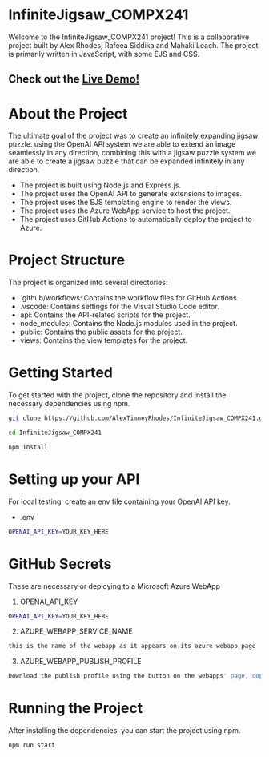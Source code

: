 # InfiniteJigsaw_COMPX241
Welcome to the InfiniteJigsaw_COMPX241 project! This is a collaborative project built by Alex Rhodes, Rafeea Siddika and Mahaki Leach. The project is primarily written in JavaScript, with some EJS and CSS. 

## Check out the [Live Demo!](https://www.infinitejigsaw.xyz)

# About the Project
The ultimate goal of the project was to create an infinitely expanding jigsaw puzzle. using the OpenAI API system we are able to extend an image seamlessly in any direction, combining this with a jigsaw puzzle system we are able to create a jigsaw puzzle that can be expanded infinitely in any direction.
* The project is built using Node.js and Express.js.
* The project uses the OpenAI API to generate extensions to images.
* The project uses the EJS templating engine to render the views.
* The project uses the Azure WebApp service to host the project.
* The project uses GitHub Actions to automatically deploy the project to Azure.


# Project Structure
The project is organized into several directories:

* .github/workflows: Contains the workflow files for GitHub Actions.
* .vscode: Contains settings for the Visual Studio Code editor.
* api: Contains the API-related scripts for the project.
* node_modules: Contains the Node.js modules used in the project.
* public: Contains the public assets for the project.
* views: Contains the view templates for the project.

# Getting Started
To get started with the project, clone the repository and install the necessary dependencies using npm.

  ```sh
git clone https://github.com/AlexTimneyRhodes/InfiniteJigsaw_COMPX241.git
```
  ```sh
cd InfiniteJigsaw_COMPX241
```
  ```sh
npm install
```

# Setting up your API
For local testing, create an env file containing your OpenAI API key. 
* .env
```sh
OPENAI_API_KEY=YOUR_KEY_HERE
```

# GitHub Secrets
These are necessary or deploying to a Microsoft Azure WebApp
1. OPENAI_API_KEY
```sh
OPENAI_API_KEY=YOUR_KEY_HERE
```
2. AZURE_WEBAPP_SERVICE_NAME
```sh
this is the name of the webapp as it appears on its azure webapp page
```
3. AZURE_WEBAPP_PUBLISH_PROFILE
```sh
Download the publish profile using the button on the webapps' page, copy paste its contents here
```

# Running the Project
After installing the dependencies, you can start the project using npm.

```sh
npm run start
```
